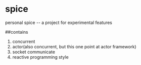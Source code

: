 # spice
personal spice -- a project for experimental features

##contains
1. concurrent
2. actor(also concurrent, but this one point at actor framework)
3. socket communicate
4. reactive programming style
